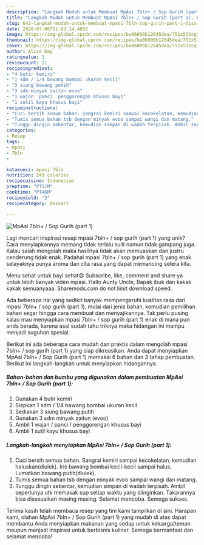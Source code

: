 ```yaml
---
description: "Langkah Mudah untuk Membuat MpAsi 7bln+ / Sop Gurih (part 1), Bisa Manjain Lidah"
title: "Langkah Mudah untuk Membuat MpAsi 7bln+ / Sop Gurih (part 1), Bisa Manjain Lidah"
slug: 642-langkah-mudah-untuk-membuat-mpasi-7bln-sop-gurih-part-1-bisa-manjain-lidah
date: 2020-07-06T11:03:14.405Z
image: https://img-global.cpcdn.com/recipes/ba86006b12645dea/751x532cq70/mpasi-7bln-sop-gurih-part-1-foto-resep-utama.jpg
thumbnail: https://img-global.cpcdn.com/recipes/ba86006b12645dea/751x532cq70/mpasi-7bln-sop-gurih-part-1-foto-resep-utama.jpg
cover: https://img-global.cpcdn.com/recipes/ba86006b12645dea/751x532cq70/mpasi-7bln-sop-gurih-part-1-foto-resep-utama.jpg
author: Alice Day
ratingvalue: 3
reviewcount: 11
recipeingredient:
- "4 butir kemiri"
- "1 sdm / 1/4 bawang bombai ukuran kecil"
- "3 siung bawang putih"
- "3 sdm minyak zaitun evoo"
- "1 wajan  panci  penggorengan khusus bayi"
- "1 sutil kayu khusus bayi"
recipeinstructions:
- "Cuci bersih semua bahan. Sangrai kemiri sampai kecokelatan, kemudian haluskan(diulek). Iris bawang bombai kecil-kecil sampai halus. Lumatkan bawang putih(diulek)."
- "Tumis semua bahan tsb dengan minyak evoo sampai wangi dan matang."
- "Tunggu dingin sebentar, kemudian simpan di wadah terpisah. Ambil seperlunya utk memasak sup setiap waktu yang diinginkan. Takarannya bisa disesuaikan masing masing. Selamat mencoba. Semoga sukses."
categories:
- Resep
tags:
- mpasi
- 7bln
- 

katakunci: mpasi 7bln  
nutrition: 249 calories
recipecuisine: Indonesian
preptime: "PT11M"
cooktime: "PT46M"
recipeyield: "2"
recipecategory: Dessert

---
```



![MpAsi 7bln+ / Sop Gurih (part 1)](https://img-global.cpcdn.com/recipes/ba86006b12645dea/751x532cq70/mpasi-7bln-sop-gurih-part-1-foto-resep-utama.jpg)

Lagi mencari inspirasi resep mpasi 7bln+ / sop gurih (part 1) yang unik? Cara menyiapkannya memang tidak terlalu sulit namun tidak gampang juga. Kalau salah mengolah maka hasilnya tidak akan memuaskan dan justru cenderung tidak enak. Padahal mpasi 7bln+ / sop gurih (part 1) yang enak selayaknya punya aroma dan cita rasa yang dapat memancing selera kita.

Menu sehat untuk bayi sehat😊 Subscribe, like, comment and share ya untuk lebih banyak video mpasi. Hallo Aunty Uncle, Bapak ibuk dan kakak kakak semuanyaaa. Sharemods.com do not limit download speed.

Ada beberapa hal yang sedikit banyak mempengaruhi kualitas rasa dari mpasi 7bln+ / sop gurih (part 1), mulai dari jenis bahan, kemudian pemilihan bahan segar hingga cara membuat dan menyajikannya. Tak perlu pusing kalau mau menyiapkan mpasi 7bln+ / sop gurih (part 1) enak di mana pun anda berada, karena asal sudah tahu triknya maka hidangan ini mampu menjadi suguhan spesial.


Berikut ini ada beberapa cara mudah dan praktis dalam mengolah mpasi 7bln+ / sop gurih (part 1) yang siap dikreasikan. Anda dapat menyiapkan MpAsi 7bln+ / Sop Gurih (part 1) memakai 6 bahan dan 3 tahap pembuatan. Berikut ini langkah-langkah untuk menyiapkan hidangannya.

<!--inarticleads1-->

##### Bahan-bahan dan bumbu yang digunakan dalam pembuatan MpAsi 7bln+ / Sop Gurih (part 1):

1. Gunakan 4 butir kemiri
1. Siapkan 1 sdm / 1/4 bawang bombai ukuran kecil
1. Sediakan 3 siung bawang putih
1. Gunakan 3 sdm minyak zaitun (evoo)
1. Ambil 1 wajan / panci / penggorengan khusus bayi
1. Ambil 1 sutil kayu khusus bayi




<!--inarticleads2-->

##### Langkah-langkah menyiapkan MpAsi 7bln+ / Sop Gurih (part 1):

1. Cuci bersih semua bahan. Sangrai kemiri sampai kecokelatan, kemudian haluskan(diulek). Iris bawang bombai kecil-kecil sampai halus. Lumatkan bawang putih(diulek).
1. Tumis semua bahan tsb dengan minyak evoo sampai wangi dan matang.
1. Tunggu dingin sebentar, kemudian simpan di wadah terpisah. Ambil seperlunya utk memasak sup setiap waktu yang diinginkan. Takarannya bisa disesuaikan masing masing. Selamat mencoba. Semoga sukses.




Terima kasih telah membaca resep yang tim kami tampilkan di sini. Harapan kami, olahan MpAsi 7bln+ / Sop Gurih (part 1) yang mudah di atas dapat membantu Anda menyiapkan makanan yang sedap untuk keluarga/teman maupun menjadi inspirasi untuk berbisnis kuliner. Semoga bermanfaat dan selamat mencoba!
